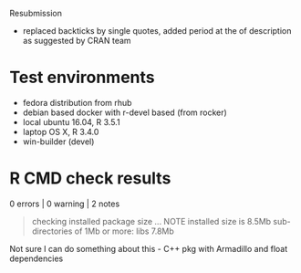 Resubmission

- replaced backticks by single quotes, added period at the of description as suggested by CRAN team

# Test environments

- fedora distribution from rhub
- debian based docker with r-devel based (from rocker)
- local ubuntu 16.04, R 3.5.1
- laptop OS X, R 3.4.0
- win-builder (devel)

# R CMD check results

0 errors | 0 warning | 2 notes

> checking installed package size ... NOTE
    installed size is  8.5Mb
    sub-directories of 1Mb or more:
      libs   7.8Mb

Not sure I can do something about this - C++ pkg with Armadillo and float dependencies

